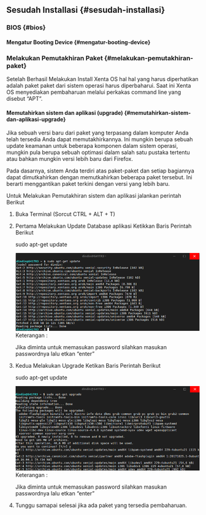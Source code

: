 ## Sesudah Installasi {#sesudah-installasi}

### BIOS {#bios}

#### Mengatur Booting Device {#mengatur-booting-device}

### Melakukan Pemutakhiran Paket {#melakukan-pemutakhiran-paket}

Setelah Berhasil Melakukan Install Xenta OS hal hal yang harus diperhatikan adalah paket paket dari sistem operasi harus diperbaharui. Saat ini Xenta OS menyediakan pembaharuan melalui perkakas command line yang disebut “APT”.

#### Memutahirkan sistem dan aplikasi (upgrade) {#memutahirkan-sistem-dan-aplikasi-upgrade}

Jika sebuah versi baru dari paket yang terpasang dalam komputer Anda telah tersedia Anda dapat memutakhirkannya. Ini mungkin berupa sebuah update keamanan untuk beberapa komponen dalam sistem operasi, mungkin pula berupa sebuah optimasi dalam salah satu pustaka tertentu atau bahkan mungkin versi lebih baru dari Firefox.

Pada dasarnya, sistem Anda terdiri atas paket-paket dan setiap bagiannya dapat dimutkahirkan dengan memutkahirkan beberapa paket tersebut. Ini berarti menggantikan paket terkini dengan versi yang lebih baru.

Untuk Melakukan Pemutakhiran sistem dan aplikasi jalankan perintah Berikut

1.  Buka Terminal (Sorcut CTRL + ALT + T)

2.  Pertama Melakukan Update Database aplikasi Ketikkan Baris Perintah Berikut

    sudo apt-get update

    ![](../assets/image222.png)Keterangan :

    Jika diminta untuk memasukan password silahkan masukan passwordnya lalu etkan “enter”
3.  Kedua Melakukan Upgrade Ketikan Baris Perintah Berikut

    sudo apt-get update

    ![](../assets/image223.png)Keterangan :

    Jika diminta untuk memasukan password silahkan masukan passwordnya lalu etkan “enter”
4.  Tunggu samapai selesai jika ada paket yang tersedia pembaharuan.